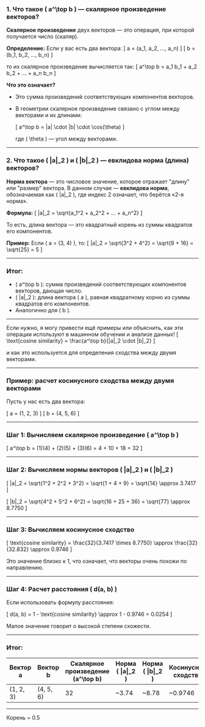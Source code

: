 
### 1. Что такое \( a^\top b \) — скалярное произведение векторов?

**Скалярное произведение** двух векторов — это операция, при которой получается число (скаляр). 

**Определение:**
Если у вас есть два вектора:
\[
a = (a_1, a_2, ..., a_n)
\]
\[
b = (b_1, b_2, ..., b_n)
\]

то их скалярное произведение вычисляется так:
\[
a^\top b = a_1 b_1 + a_2 b_2 + ... + a_n b_n
\]

**Что это означает?**
- Это сумма произведений соответствующих компонентов векторов.
- В геометрии скалярное произведение связано с углом между векторами и их длинами:
  
  \[
  a^\top b = \|a\| \cdot \|b\| \cdot \cos(\theta)
  \]
  
  где \( \theta \) — угол между векторами.

---

### 2. Что такое \( \|a\|_2 \) и \( \|b\|_2 \) — евклидова норма (длина) векторов?

**Норма вектора** — это числовое значение, которое отражает "длину" или "размер" вектора. В данном случае — **евклидова норма**, обозначаемая как \( \|a\|_2 \), где индекс 2 означает, что берётся «2-я норма».

**Формула:**
\[
\|a\|_2 = \sqrt{a_1^2 + a_2^2 + ... + a_n^2}
\]

То есть, длина вектора — это квадратный корень из суммы квадратов его компонентов.

**Пример:**
Если \( a = (3, 4) \), то:
\[
\|a\|_2 = \sqrt{3^2 + 4^2} = \sqrt{9 + 16} = \sqrt{25} = 5
\]

---

### Итог:

- \( a^\top b \): сумма произведений соответствующих компонентов векторов, дающая число.
- \( \|a\|_2 \): длина вектора \( a \), равная квадратному корню из суммы квадратов его компонентов.
- Аналогично для \( b \).

---

Если нужно, я могу привести ещё примеры или объяснить, как эти операции используют в машинном обучении и анализе данных!
\[
\text{cosine similarity} = \frac{a^\top b}{\|a\|_2 \cdot \|b\|_2}
\]

и как это используется для определения сходства между двумя векторами.

---

### Пример: расчет косинусного сходства между двумя векторами

Пусть у нас есть два вектора:

\[
a = (1, 2, 3)
\]
\[
b = (4, 5, 6)
\]

---

### Шаг 1: Вычисляем скалярное произведение \( a^\top b \)

\[
a^\top b = (1)(4) + (2)(5) + (3)(6) = 4 + 10 + 18 = 32
\]

---

### Шаг 2: Вычисляем нормы векторов \( \|a\|_2 \) и \( \|b\|_2 \)

\[
\|a\|_2 = \sqrt{1^2 + 2^2 + 3^2} = \sqrt{1 + 4 + 9} = \sqrt{14} \approx 3.7417
\]

\[
\|b\|_2 = \sqrt{4^2 + 5^2 + 6^2} = \sqrt{16 + 25 + 36} = \sqrt{77} \approx 8.7750
\]

---

### Шаг 3: Вычисляем косинусное сходство

\[
\text{cosine similarity} = \frac{32}{3.7417 \times 8.7750} \approx \frac{32}{32.832} \approx 0.9746
\]

Это значение близко к 1, что означает, что векторы очень похожи по направлению.

---

### Шаг 4: Расчет расстояния \( d(a, b) \)

Если использовать формулу расстояния:

\[
d(a, b) = 1 - \text{cosine similarity} \approx 1 - 0.9746 = 0.0254
\]

Малое значение говорит о высокой степени схожести.

---

### Итог:

| Вектор a | Вектор b | Скaлярное произведение \(a^\top b\) | Норма \( \|a\|_2 \) | Норма \( \|b\|_2 \) | Косинусное сходство | Расстояние \(d(a, b)\) |
|------------|------------|------------------------------------|---------------------|---------------------|-----------------------|------------------------|
| (1, 2, 3) | (4, 5, 6) | 32                                 | ~3.74               | ~8.78               | ~0.9746               | ~0.0254                |

---
Корень = 0.5
